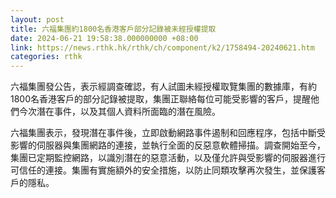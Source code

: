 ```yaml
---
layout: post
title: 六福集團約1800名香港客戶部分記錄被未經授權提取
date: 2024-06-21 19:58:38.000000000 +08:00
link: https://news.rthk.hk/rthk/ch/component/k2/1758494-20240621.htm
categories: rthk
---
```


六福集團發公告，表示經調查確認，有人試圖未經授權取覽集團的數據庫，有約1800名香港客戶的部分記錄被提取，集團正聯絡每位可能受影響的客戶，提醒他們今次潛在事件，以及其個人資料所面臨的潛在風險。

六福集團表示，發現潛在事件後，立即啟動網路事件遏制和回應程序，包括中斷受影響的伺服器與集團網路的連接，並執行全面的反惡意軟體掃描。調查開始至今，集團已定期監控網路，以識別潛在的惡意活動，以及僅允許與受影響的伺服器進行可信任的連接。集團有實施額外的安全措施，以防止同類攻擊再次發生，並保護客戶的隱私。
